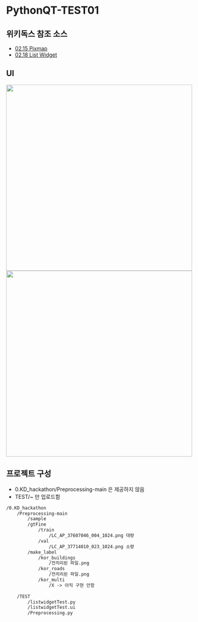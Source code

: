 # PythonQT-TEST01


## 위키독스 참조 소스
 - [02.15 Pixmap](https://github.com/SIMYJ/pythonQT/tree/syj/%5B%EC%9C%84%ED%82%A4%EB%8F%85%EC%8A%A4%5DPyQt5_for_Beginner/02.15%20Pixmap) 
 - [02.18 List Widget](https://github.com/SIMYJ/pythonQT/tree/syj/%5B%EC%9C%84%ED%82%A4%EB%8F%85%EC%8A%A4%5DPyQt5_for_Beginner/02.18%20List%20Widget)

## UI 
<img src = "https://i.imgur.com/vc4IHnG.png" width="500px">     

<img src = "https://i.imgur.com/C4yb6El.gif" width="500px">



## 프로젝트 구성

- 0.KD_hackathon/Preprocessing-main 은 제공하지 않음
- TEST/~ 만 업로드함

```txt
/0.KD_hackathon
	/Preprocessing-main
		/sample
		/gtFine
			/train
				/LC_AP_37607046_004_1024.png 대량
			/val
				/LC_AP_37714010_023_1024.png 소량
		/make_label
			/kor_buildings
				/전치리된 파일.png
			/kor_roads
				/전치리된 파일.png
			/kor_multi
				/X -> 아직 구현 안함
				
	/TEST
		/listwidgetTest.py
		/listwidgetTest.ui
		/Preprocessing.py
```






